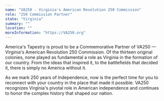 ```yaml
---
name: "VA250 - Virginia's American Revolution 250 Commission"
role: "250 Commission Partner"
state: "Virginia"
summary: ""
location: ""
moreInformation: "https://VA250.org"
---
```


America's Tapestry is proud to be a Commemorative Partner of VA250 — Virginia's American Revolution 250 Commission. Of the thirteen original colonies, none played as fundamental a role as Virginia in the formation of our country. From the ideas that inspired it, to the battlefields that decided it, there is simply no America without it.

As we mark 250 years of Independence, now is the perfect time for you to reconnect with your country in the place that made it possible. VA250 recognizes Virginia's pivotal role in American independence and continues to honor the complex history that shaped our nation.